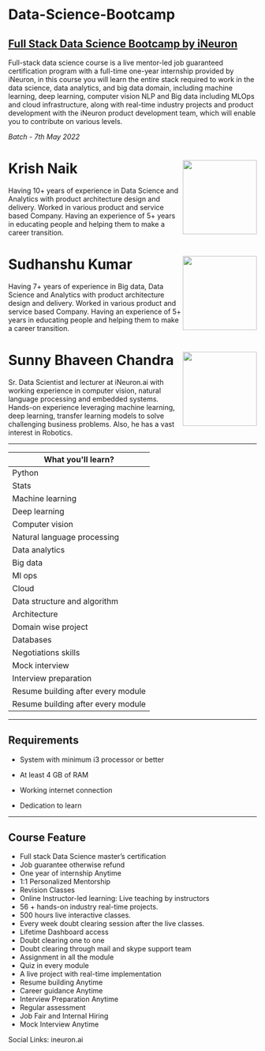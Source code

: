 # Data-Science-Bootcamp
## <a href = "https://courses.ineuron.ai/Full-Stack-Data-Science-Bootcamp">Full Stack Data Science Bootcamp by iNeuron</a>


Full-stack data science course is a live mentor-led job guaranteed certification program with a full-time one-year internship provided by iNeuron, in this course you will learn the entire stack required to work in the data science, data analytics, and big data domain, including machine learning, deep learning, computer vision NLP and Big data including MLOps and cloud infrastructure, along with real-time industry projects and product development with the iNeuron product development team, which will enable you to contribute on various levels.

*Batch - 7th May 2022*


# Krish Naik<img src = "https://cdn.ineuron.ai/user/profile_pictures/Krish%20naik.png" widht=150 height = 150 align="right">

Having 10+ years of experience in Data Science and Analytics with product architecture design and delivery. Worked in various product and service based Company. Having an experience of 5+ years in educating people and helping them to make a career transition.



# Sudhanshu Kumar<img src = "https://cdn.ineuron.ai/user/profile_pictures/Sudhanshu%20Kumar.png" widht=150 height = 150 align="right">

Having 7+ years of experience in Big data, Data Science and Analytics with product architecture design and delivery. Worked in various product and service based Company. Having an experience of 5+ years in educating people and helping them to make a career transition.



# Sunny Bhaveen Chandra<img src = "https://cdn.ineuron.ai/user/profile_pictures/Sunny%20iNeuron.png" widht=150 height = 150 align="right">

Sr. Data Scientist and lecturer at iNeuron.ai with working experience in computer vision, natural language processing and embedded systems. Hands-on experience leveraging machine learning, deep learning, transfer learning models to solve challenging business problems. Also, he has a vast interest in Robotics.


___


| What you'll learn?                 |
|------------------------------------|
| Python                             |
| Stats                              |
| Machine learning                   |
| Deep learning                      |
| Computer vision                    |
| Natural language processing        |
| Data analytics                     |
| Big data                           |
| Ml ops                             |
| Cloud                              |
| Data structure and algorithm       |
| Architecture                       |
| Domain wise project                |
| Databases                          |
| Negotiations skills                |
| Mock interview                     |
| Interview preparation              |
| Resume building after every module |
| Resume building after every module |

___

## Requirements

- System with minimum i3 processor or better

- At least 4 GB of RAM

- Working internet connection

- Dedication to learn


___

## **Course Feature**

- Full stack Data Science master’s certification
- Job guarantee otherwise refund
- One year of internship Anytime
- 1:1 Personalized Mentorship
- Revision Classes
- Online Instructor-led learning: Live teaching by instructors
- 56 + hands-on industry real-time projects.
- 500 hours live interactive classes.
- Every week doubt clearing session after the live classes.
- Lifetime Dashboard access
- Doubt clearing one to one
- Doubt clearing through mail and skype support team
- Assignment in all the module
- Quiz in every module
- A live project with real-time implementation
- Resume building Anytime
- Career guidance Anytime
- Interview Preparation Anytime
- Regular assessment
- Job Fair and Internal Hiring
- Mock Interview Anytime

Social Links: ineuron.ai
